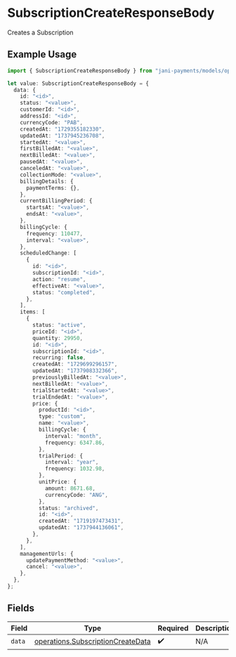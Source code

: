 # SubscriptionCreateResponseBody

Creates a Subscription

## Example Usage

```typescript
import { SubscriptionCreateResponseBody } from "jani-payments/models/operations";

let value: SubscriptionCreateResponseBody = {
  data: {
    id: "<id>",
    status: "<value>",
    customerId: "<id>",
    addressId: "<id>",
    currencyCode: "PAB",
    createdAt: "1729355182330",
    updatedAt: "1737945236708",
    startedAt: "<value>",
    firstBilledAt: "<value>",
    nextBilledAt: "<value>",
    pausedAt: "<value>",
    canceledAt: "<value>",
    collectionMode: "<value>",
    billingDetails: {
      paymentTerms: {},
    },
    currentBillingPeriod: {
      startsAt: "<value>",
      endsAt: "<value>",
    },
    billingCycle: {
      frequency: 110477,
      interval: "<value>",
    },
    scheduledChange: [
      {
        id: "<id>",
        subscriptionId: "<id>",
        action: "resume",
        effectiveAt: "<value>",
        status: "completed",
      },
    ],
    items: [
      {
        status: "active",
        priceId: "<id>",
        quantity: 29950,
        id: "<id>",
        subscriptionId: "<id>",
        recurring: false,
        createdAt: "1729699296157",
        updatedAt: "1737908332366",
        previouslyBilledAt: "<value>",
        nextBilledAt: "<value>",
        trialStartedAt: "<value>",
        trialEndedAt: "<value>",
        price: {
          productId: "<id>",
          type: "custom",
          name: "<value>",
          billingCycle: {
            interval: "month",
            frequency: 6347.86,
          },
          trialPeriod: {
            interval: "year",
            frequency: 1032.98,
          },
          unitPrice: {
            amount: 8671.68,
            currencyCode: "ANG",
          },
          status: "archived",
          id: "<id>",
          createdAt: "1719197473431",
          updatedAt: "1737944136061",
        },
      },
    ],
    managementUrls: {
      updatePaymentMethod: "<value>",
      cancel: "<value>",
    },
  },
};
```

## Fields

| Field                                                                                  | Type                                                                                   | Required                                                                               | Description                                                                            |
| -------------------------------------------------------------------------------------- | -------------------------------------------------------------------------------------- | -------------------------------------------------------------------------------------- | -------------------------------------------------------------------------------------- |
| `data`                                                                                 | [operations.SubscriptionCreateData](../../models/operations/subscriptioncreatedata.md) | :heavy_check_mark:                                                                     | N/A                                                                                    |
